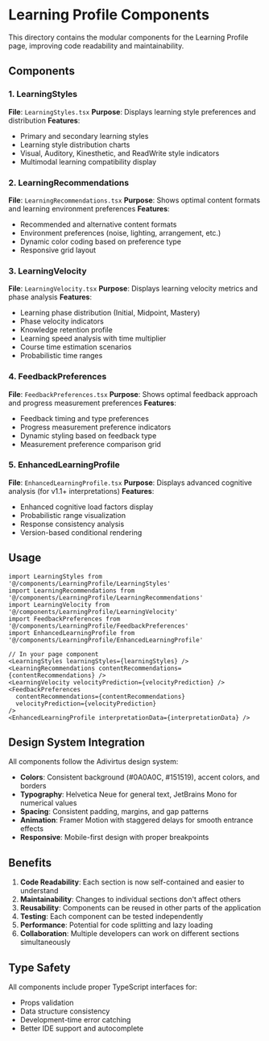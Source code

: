 # Learning Profile Components

This directory contains the modular components for the Learning Profile page, improving code readability and maintainability.

## Components

### 1. LearningStyles
**File**: `LearningStyles.tsx`
**Purpose**: Displays learning style preferences and distribution
**Features**:
- Primary and secondary learning styles
- Learning style distribution charts
- Visual, Auditory, Kinesthetic, and ReadWrite style indicators
- Multimodal learning compatibility display

### 2. LearningRecommendations
**File**: `LearningRecommendations.tsx`
**Purpose**: Shows optimal content formats and learning environment preferences
**Features**:
- Recommended and alternative content formats
- Environment preferences (noise, lighting, arrangement, etc.)
- Dynamic color coding based on preference type
- Responsive grid layout

### 3. LearningVelocity
**File**: `LearningVelocity.tsx`
**Purpose**: Displays learning velocity metrics and phase analysis
**Features**:
- Learning phase distribution (Initial, Midpoint, Mastery)
- Phase velocity indicators
- Knowledge retention profile
- Learning speed analysis with time multiplier
- Course time estimation scenarios
- Probabilistic time ranges

### 4. FeedbackPreferences
**File**: `FeedbackPreferences.tsx`
**Purpose**: Shows optimal feedback approach and progress measurement preferences
**Features**:
- Feedback timing and type preferences
- Progress measurement preference indicators
- Dynamic styling based on feedback type
- Measurement preference comparison grid

### 5. EnhancedLearningProfile
**File**: `EnhancedLearningProfile.tsx`
**Purpose**: Displays advanced cognitive analysis (for v1.1+ interpretations)
**Features**:
- Enhanced cognitive load factors display
- Probabilistic range visualization
- Response consistency analysis
- Version-based conditional rendering

## Usage

```tsx
import LearningStyles from '@/components/LearningProfile/LearningStyles'
import LearningRecommendations from '@/components/LearningProfile/LearningRecommendations'
import LearningVelocity from '@/components/LearningProfile/LearningVelocity'
import FeedbackPreferences from '@/components/LearningProfile/FeedbackPreferences'
import EnhancedLearningProfile from '@/components/LearningProfile/EnhancedLearningProfile'

// In your page component
<LearningStyles learningStyles={learningStyles} />
<LearningRecommendations contentRecommendations={contentRecommendations} />
<LearningVelocity velocityPrediction={velocityPrediction} />
<FeedbackPreferences 
  contentRecommendations={contentRecommendations} 
  velocityPrediction={velocityPrediction} 
/>
<EnhancedLearningProfile interpretationData={interpretationData} />
```

## Design System Integration

All components follow the Adivirtus design system:
- **Colors**: Consistent background (#0A0A0C, #151519), accent colors, and borders
- **Typography**: Helvetica Neue for general text, JetBrains Mono for numerical values
- **Spacing**: Consistent padding, margins, and gap patterns
- **Animation**: Framer Motion with staggered delays for smooth entrance effects
- **Responsive**: Mobile-first design with proper breakpoints

## Benefits

1. **Code Readability**: Each section is now self-contained and easier to understand
2. **Maintainability**: Changes to individual sections don't affect others
3. **Reusability**: Components can be reused in other parts of the application
4. **Testing**: Each component can be tested independently
5. **Performance**: Potential for code splitting and lazy loading
6. **Collaboration**: Multiple developers can work on different sections simultaneously

## Type Safety

All components include proper TypeScript interfaces for:
- Props validation
- Data structure consistency
- Development-time error catching
- Better IDE support and autocomplete 